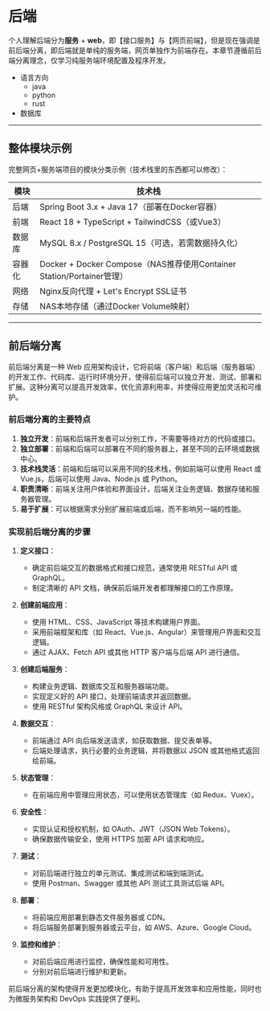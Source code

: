 # 后端

个人理解后端分为**服务** + **web**，即【接口服务】与【网页前端】，但是现在强调是前后端分离，即后端就是单纯的服务端，网页单独作为前端存在。本章节遵循前后端分离理念，仅学习纯服务端环境配置及程序开发。

- 语言方向
  - java
  - python
  - rust
- 数据库

---

## 整体模块示例

完整网页+服务端项目的模块分类示例（技术栈里的东西都可以修改）：

| 模块        | 技术栈                                                                 |
|-------------|----------------------------------------------------------------------|
| 后端        | Spring Boot 3.x + Java 17（部署在Docker容器）                          |
| 前端        | React 18 + TypeScript + TailwindCSS（或Vue3）                         |
| 数据库      | MySQL 8.x / PostgreSQL 15（可选，若需数据持久化）                       |
| 容器化      | Docker + Docker Compose（NAS推荐使用Container Station/Portainer管理） |
| 网络        | Nginx反向代理 + Let's Encrypt SSL证书                                 |
| 存储        | NAS本地存储（通过Docker Volume映射）                                  |

---

## 前后端分离

前后端分离是一种 Web 应用架构设计，它将前端（客户端）和后端（服务器端）的开发工作、代码库、运行时环境分开，使得前后端可以独立开发、测试、部署和扩展。这种分离可以提高开发效率，优化资源利用率，并使得应用更加灵活和可维护。

### 前后端分离的主要特点

1. **独立开发**：前端和后端开发者可以分别工作，不需要等待对方的代码或接口。
2. **独立部署**：前端和后端可以部署在不同的服务器上，甚至不同的云环境或数据中心。
3. **技术栈灵活**：前端和后端可以采用不同的技术栈，例如前端可以使用 React 或 Vue.js，后端可以使用 Java、Node.js 或 Python。
4. **职责清晰**：前端关注用户体验和界面设计，后端关注业务逻辑、数据存储和服务器管理。
5. **易于扩展**：可以根据需求分别扩展前端或后端，而不影响另一端的性能。

### 实现前后端分离的步骤

1. **定义接口**：
   - 确定前后端交互的数据格式和接口规范，通常使用 RESTful API 或 GraphQL。
   - 制定清晰的 API 文档，确保前后端开发者都理解接口的工作原理。

2. **创建前端应用**：
   - 使用 HTML、CSS、JavaScript 等技术构建用户界面。
   - 采用前端框架和库（如 React、Vue.js、Angular）来管理用户界面和交互逻辑。
   - 通过 AJAX、Fetch API 或其他 HTTP 客户端与后端 API 进行通信。

3. **创建后端服务**：
   - 构建业务逻辑、数据库交互和服务器端功能。
   - 实现定义好的 API 接口，处理前端请求并返回数据。
   - 使用 RESTful 架构风格或 GraphQL 来设计 API。

4. **数据交互**：
   - 前端通过 API 向后端发送请求，如获取数据、提交表单等。
   - 后端处理请求，执行必要的业务逻辑，并将数据以 JSON 或其他格式返回给前端。

5. **状态管理**：
   - 在前端应用中管理应用状态，可以使用状态管理库（如 Redux、Vuex）。

6. **安全性**：
   - 实现认证和授权机制，如 OAuth、JWT（JSON Web Tokens）。
   - 确保数据传输安全，使用 HTTPS 加密 API 请求和响应。

7. **测试**：
   - 对前后端进行独立的单元测试、集成测试和端到端测试。
   - 使用 Postman、Swagger 或其他 API 测试工具测试后端 API。

8. **部署**：
   - 将前端应用部署到静态文件服务器或 CDN。
   - 将后端服务部署到服务器或云平台，如 AWS、Azure、Google Cloud。

9. **监控和维护**：
   - 对前后端应用进行监控，确保性能和可用性。
   - 分别对前后端进行维护和更新。

前后端分离的架构使得开发更加模块化，有助于提高开发效率和应用性能，同时也为微服务架构和 DevOps 实践提供了便利。
